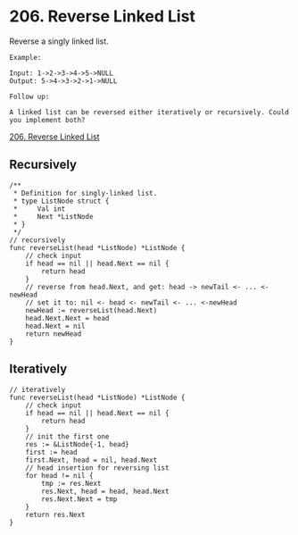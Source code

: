 # 206. Reverse Linked List

Reverse a singly linked list.

```
Example:

Input: 1->2->3->4->5->NULL
Output: 5->4->3->2->1->NULL

Follow up:

A linked list can be reversed either iteratively or recursively. Could you implement both?
```

[206. Reverse Linked List](https://leetcode.com/problems/reverse-linked-list/)

## Recursively

```golang
/**
 * Definition for singly-linked list.
 * type ListNode struct {
 *     Val int
 *     Next *ListNode
 * }
 */
// recursively
func reverseList(head *ListNode) *ListNode {
    // check input
    if head == nil || head.Next == nil {
        return head
    }
    // reverse from head.Next, and get: head -> newTail <- ... <-newHead
    // set it to: nil <- head <- newTail <- ... <-newHead
    newHead := reverseList(head.Next)
    head.Next.Next = head
    head.Next = nil
    return newHead
}

```


## Iteratively

```golang
// iteratively
func reverseList(head *ListNode) *ListNode {
    // check input
    if head == nil || head.Next == nil {
        return head
    }
    // init the first one
    res := &ListNode{-1, head}
    first := head
    first.Next, head = nil, head.Next
    // head insertion for reversing list
    for head != nil {
        tmp := res.Next
        res.Next, head = head, head.Next
        res.Next.Next = tmp
    }
    return res.Next
}
```
